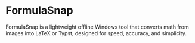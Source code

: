 # FormulaSnap
FormulaSnap is a lightweight offline Windows tool that converts math from images into LaTeX or Typst, designed for speed, accuracy, and simplicity.
